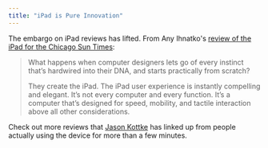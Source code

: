 ```yaml
---
title: "iPad is Pure Innovation"
---
```

<p>The embargo on iPad reviews has lifted.  From Any Ihnatko's <a href="http://www.suntimes.com/technology/ihnatko/2134139,ihnatko-ipad-apple-review-033110.article">review of the iPad for the Chicago Sun Times</a>:</p>
<blockquote><p>What happens when computer designers lets go of every instinct that’s hardwired into their DNA, and starts practically from scratch?</p>
<p>They create the iPad. The iPad user experience is instantly compelling and elegant. It’s not every computer and every function. It’s a computer that’s designed for speed, mobility, and tactile interaction above all other considerations.</p></blockquote>
<p>Check out more reviews that <a href="http://kottke.org/10/04/ipad-first-reviews">Jason Kottke</a> has linked up from people actually using the device for more than a few minutes.</p>
